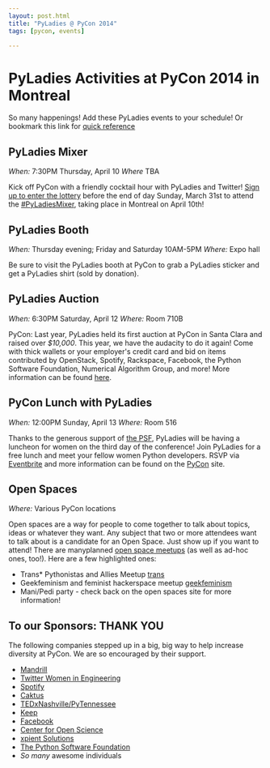 ```yaml
---
layout: post.html
title: "PyLadies @ PyCon 2014"
tags: [pycon, events]

---
```


PyLadies Activities at PyCon 2014 in Montreal
=============================================
So many happenings! Add these PyLadies events to your schedule! Or bookmark this link for [quick reference][quickref]


PyLadies Mixer
--------------
*When:* 7:30PM Thursday, April 10
*Where* TBA

Kick off PyCon with a friendly cocktail hour with PyLadies and Twitter!  [Sign up to enter the lottery][mixer] before the end of day Sunday, March 31st to attend the [#PyLadiesMixer][PyLadiesMixerhashtag], taking place in Montreal on April 10th!


PyLadies Booth
-------------------------
*When:* Thursday evening; Friday and Saturday 10AM-5PM
*Where:* Expo hall

Be sure to visit the PyLadies booth at PyCon to grab a PyLadies sticker and get a PyLadies shirt (sold by donation).


PyLadies Auction
----------------
*When:* 6:30PM Saturday, April 12
*Where:* Room 710B

PyCon: Last year, PyLadies held its first auction at PyCon in Santa Clara and raised over _$10,000_.  This year, we have the audacity to do it again!  Come with thick wallets or your employer's credit card and bid on items contributed by OpenStack, Spotify, Rackspace, Facebook, the Python Software Foundation, Numerical Algorithm Group, and more!  More information can be found [here][auction].


PyCon Lunch with PyLadies
-------------------------
*When:* 12:00PM Sunday, April 13
*Where:* Room 516

Thanks to the generous support of [the PSF][PSF], PyLadies will be having a luncheon for women on the third day of the conference! Join PyLadies for a free lunch and meet your fellow women Python developers.  RSVP via [Eventbrite][luncheon] and more information can be found on the [PyCon] site.


Open Spaces
-----------
*Where:* Various PyCon locations

Open spaces are a way for people to come together to talk about topics, ideas or whatever they want. Any subject that two or more attendees want to talk about is a candidate for an Open Space.  Just show up if you want to attend!   There are manyplanned [open space meetups][openspace] (as well as ad-hoc ones, too!).  Here are a few highlighted ones:

* Trans* Pythonistas and Allies Meetup [trans]
* Geekfeminism and feminist hackerspace meetup [geekfeminism]
* Mani/Pedi party - check back on the open spaces site for more information!


To our Sponsors: THANK YOU
--------------------------

The following companies stepped up in a big, big way to help increase diversity at PyCon. We are so encouraged by their support.

* [Mandrill](http://mandrill.com/)
* [Twitter Women in Engineering](http://twitter.com/womeng)
* [Spotify](http://spotify.com)
* [Caktus](http://www.caktusgroup.com/)
* [TEDxNashville/PyTennessee](http://www.pytennessee.org/)
* [Keep](http://keep.com)
* [Facebook](http://facebook.com)
* [Center for Open Science](http://centerforopenscience.org/)
* [xpient Solutions](http://www.xpient.com/)
* [The Python Software Foundation][PSF]
* _So many_ awesome individuals


[quickref]: http://pyladies.com/pycon2014
[mixer]: http://t.co/PyLadiesMixer
[PyLadiesMixerhashtag]: https://twitter.com/search?q=pyladiesmixer
[PSF]: http://www.python.org/psf/
[PyCon]: https://us.pycon.org/2014/events/pyladieslunch/
[auction]: https://us.pycon.org/2014/sponsors/charityauction/
[Ewa]: mailto:ewa@python.org?subject=PyLadies%20Auction
[openspace]: https://us.pycon.org/2014/schedule/open-spaces/list/
[luncheon]: http://www.eventbrite.com/e/pyladies-luncheon-at-pycon-2014-tickets-10871363541
[trans]: https://us.pycon.org/2014/schedule/presentation/269/
[geekfeminism]: https://us.pycon.org/2014/schedule/presentation/279/
